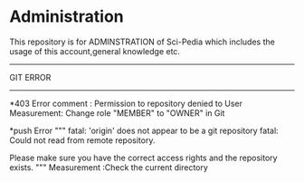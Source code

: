 # Administration
This repository is for ADMINSTRATION of Sci-Pedia which includes  the usage of this account,general knowledge etc.


------------------------------

GIT ERROR

------------------------------

*403 Error
comment    : Permission to repository denied to User
Measurement: Change role "MEMBER" to "OWNER" in Git


*push Error
"""
fatal: 'origin' does not appear to be a git repository
fatal: Could not read from remote repository.

Please make sure you have the correct access rights
and the repository exists.
"""
Measurement	:Check the current directory